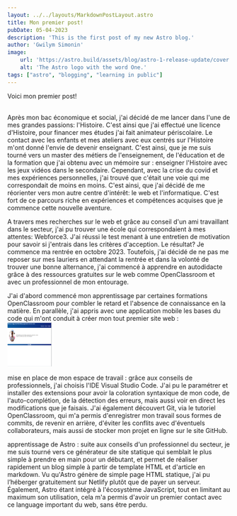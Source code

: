 ```yaml
---
layout: ../../layouts/MarkdownPostLayout.astro
title: Mon premier post!
pubDate: 05-04-2023
description: 'This is the first post of my new Astro blog.'
author: 'Gwilym Simonin'
image:
    url: 'https://astro.build/assets/blog/astro-1-release-update/cover.jpeg' 
    alt: 'The Astro logo with the word One.'
tags: ["astro", "blogging", "learning in public"]
---
```

Voici mon premier post! <br> <br>

Après mon bac économique et social, j'ai décidé de me lancer dans l'une de mes grandes passions: l'Histoire. C'est ainsi que j'ai effectué une licence d'Histoire, pour financer mes études j'ai fait animateur périscolaire. Le contact avec les enfants et mes ateliers avec eux centrés sur l'Histoire m'ont donné l'envie de devenir enseignant. C'est ainsi, que je me suis tourné vers un master des métiers de l'enseignement, de l'éducation et de la formation que j'ai obtenu avec un mémoire sur : enseigner l'Histoire avec les jeux vidéos dans le secondaire. Cependant, avec la crise du covid et mes expériences personnelles, j'ai trouvé que c'était une voie qui me correspondait de moins en moins. C'est ainsi, que j'ai décidé de me réorienter vers mon autre centre d'intérêt: le web et l'informatique. C'est fort de ce parcours riche en expériences et compétences acquises que je commence cette nouvelle aventure.<br>

A travers mes recherches sur le web et grâce au conseil d'un ami travaillant dans le secteur, j'ai pu trouver une école qui correspondaient à mes attentes: Webforce3. J'ai réussi le test menant à une entretien de motivation pour savoir si j'entrais dans les critères d'acception. Le résultat? Je commence ma rentrée en octobre 2023. Toutefois, j'ai décidé de ne pas me reposer sur mes lauriers en attendant la rentrée et dans la volonté de trouver une bonne alternance, j'ai commencé à apprendre en autodidacte grâce à des ressources gratuites sur le web comme OpenClassroom et avec un professionnel de mon entourage. <br>

J'ai d'abord commencé mon apprentissage par certaines formations OpenClassroom pour combler le retard et l'absence de connaissance en la matière. En parallèle, j'ai appris avec une application mobile les bases du code qui m'ont conduit à créer mon tout premier site web :<br>
<img src="/src/images/Suivi_site_02-03-2023.png" width="100px" height="100px">

mise en place de mon espace de travail : grâce aux conseils de professionnels, j'ai choisis l'IDE Visual Studio Code. J'ai pu le paramétrer et installer des extensions pour avoir la coloration syntaxique de mon code, de l'auto-complétion, de la détection des erreurs, mais aussi voir en direct les modifications que je faisais. J'ai également découvert Git, via le tutoriel OpenClassroom, qui m'a permis d'enregistrer mon travail sous formes de commits, de revenir en arrière, d'éviter les conflits avec d'éventuels collaborateurs, mais aussi de stocker mon projet en ligne sur le site GitHub. <br>

apprentissage de Astro : suite aux conseils d'un professionnel du secteur, je me suis tourné vers ce générateur de site statique qui semblait le plus simple à prendre en main pour un débutant, et permet de réaliser rapidement un blog simple à partir de template HTML et d'article en markdown. Vu qu'Astro génère de simple page HTML statique, j'ai pu l’héberger gratuitement sur Netlify plutôt que de payer un serveur. Également, Astro étant intégré à l'écosystème JavaScript, tout en limitant au maximum son utilisation, cela m'a permis d'avoir un premier contact avec ce language important du web, sans être perdu. <br>